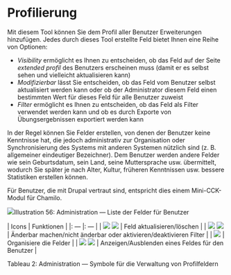 
# Profilierung

Mit diesem Tool können Sie dem Profil aller Benutzer Erweiterungen hinzufügen. Jedes durch dieses Tool erstellte Feld bietet Ihnen eine Reihe von Optionen:

* _Visibility_ ermöglicht es Ihnen zu entscheiden, ob das Feld auf der Seite _extended profil_ des Benutzers erscheinen muss \(damit er es selbst sehen und vielleicht aktualisieren kann\)
* _Modifizierbar_ lässt Sie entscheiden, ob das Feld vom Benutzer selbst aktualisiert werden kann oder ob der Administrator diesem Feld einen bestimmten Wert für dieses Feld für alle Benutzer zuweist
* _Filter_ ermöglicht es Ihnen zu entscheiden, ob das Feld als Filter verwendet werden kann und ob es durch Exporte von Übungsergebnissen exportiert werden kann

In der Regel können Sie Felder erstellen, von denen der Benutzer keine Kenntnisse hat, die jedoch administrativ zur Organisation oder Synchronisierung des Systems mit anderen Systemen nützlich sind \(z. B. allgemeiner eindeutiger Bezeichner\). Dem Benutzer werden andere Felder wie sein Geburtsdatum, sein Land, seine Muttersprache usw. übermittelt, wodurch Sie später je nach Alter, Kultur, früheren Kenntnissen usw. bessere Statistiken erstellen können.

Für Benutzer, die mit Drupal vertraut sind, entspricht dies einem Mini-CCK-Modul für Chamilo.

![](../../.gitbook/assets/profil%20%283%29.png)Illustration 56: Administration — Liste der Felder für Benutzer

| Icons | Funktionen |
|: — |: — |
| ![](../../.gitbook/assets/graficos26%20%285%29.png) ![](../../.gitbook/assets/graficos27%20%286%29.png) | Feld aktualisieren/löschen |
| ![](../../.gitbook/assets/images54%20%284%29.png) ![](../../.gitbook/assets/images55%20%284%29.png) | Änderbar machen/nicht änderbar oder aktivieren/deaktivieren Filter |
| ![](../../.gitbook/assets/images56%20%284%29.png) | Organisiere die Felder |
| ![](../../.gitbook/assets/images57%20%283%29.png) ![](../../.gitbook/assets/images58%20%283%29.png) | Anzeigen/Ausblenden eines Feldes für den Benutzer |

Tableau 2: Administration — Symbole für die Verwaltung von Profilfeldern